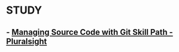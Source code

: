 # STUDY

## **- [Managing Source Code with Git Skill Path - Pluralsight](1.ManagingSourceCodeWithGit_Pluralsight/MANAGINGSOURCECODEWITHGIT.md)**
